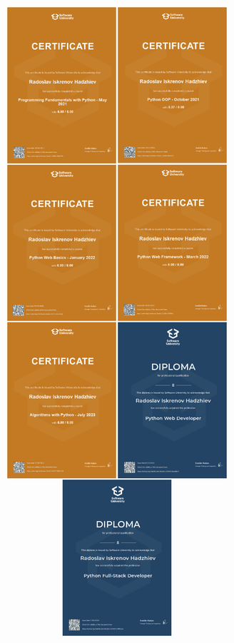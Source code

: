<div align="center" display="flex">
    <img src="./certificates/python/01.fundamentals.jpeg" alt="Python Fundamentals" width="244" height="350">
     <img src="./certificates/python/02.oop.jpeg" alt="Python OOP" width="244" height="350">
     <img src="./certificates/python/03.web-basics.jpeg" alt="Web Basics" width="244" height="350">
     <img src="./certificates/python/04.web-framework.jpeg" alt="Web Framework" width="244" height="350">
     <img src="./certificates/python/07.algos.jpeg" alt="Algorithms" width="244" height="350">
    <img src="./certificates/python/05.dev.jpeg" alt="Diploma" width="244" height="350">
     <img src="./certificates/python/06.full-stack.jpeg" alt="FullStack Diploma" width="244" height="350">
</div>
